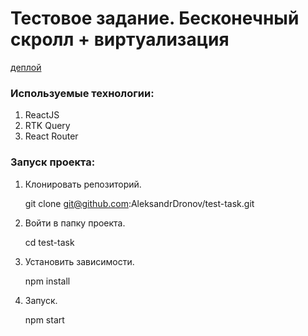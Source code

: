 # Тестовое задание. Бесконечный скролл + виртуализация

[деплой](https://aleksandrdronov.github.io/Infinite-scroll-and-virtualization-test-task/)

### Используемые технологии:
1. ReactJS
2. RTK Query
3. React Router

### Запуск проекта:

1. Клонировать репозиторий.

   git clone git@github.com:AleksandrDronov/test-task.git

2. Войти в папку проекта.

   cd test-task

3. Установить зависимости.

   npm install

4. Запуск.

   npm start
